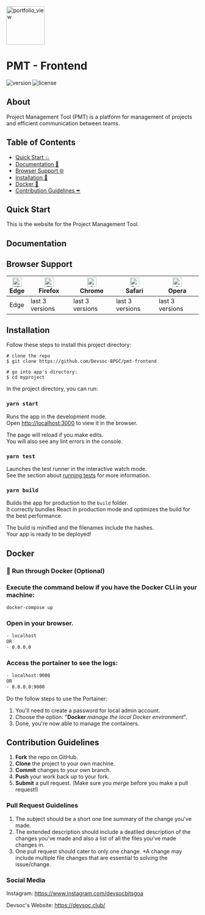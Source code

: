 <img width="100" alt="portfolio_view" src="https://devsoc.club/assets/img/logo.png">

# PMT - Frontend

![version](https://img.shields.io/badge/version-1.0.0-blue.svg) ![license](https://img.shields.io/badge/license-MIT-blue.svg)

## About
Project Management Tool (PMT) is a platform for management of projects and efficient communication between teams.

## Table of Contents
- [Quick Start :boom:](#quick-start)
- [Documentation 🧾](#documentation)
- [Browser Support 🌐](#browser-support)
- [Installation 🐣](#installation)
- [Docker 🐳](#docker)
- [Contribution Guidelines ✒](#contribution-guidelines)

## Quick Start
This is the website for the Project Management Tool.

## Documentation

## Browser Support
| [<img src="https://raw.githubusercontent.com/alrra/browser-logos/master/src/edge/edge_48x48.png" alt="IE / Edge" width="24px" height="24px" />](http://godban.github.io/browsers-support-badges/)</br>Edge | [<img src="https://raw.githubusercontent.com/alrra/browser-logos/master/src/firefox/firefox_48x48.png" alt="Firefox" width="24px" height="24px" />](http://godban.github.io/browsers-support-badges/)</br>Firefox | [<img src="https://raw.githubusercontent.com/alrra/browser-logos/master/src/chrome/chrome_48x48.png" alt="Chrome" width="24px" height="24px" />](http://godban.github.io/browsers-support-badges/)</br>Chrome | [<img src="https://raw.githubusercontent.com/alrra/browser-logos/master/src/safari/safari_48x48.png" alt="Safari" width="24px" height="24px" />](http://godban.github.io/browsers-support-badges/)</br>Safari | [<img src="https://raw.githubusercontent.com/alrra/browser-logos/master/src/opera/opera_48x48.png" alt="Opera" width="24px" height="24px" />](http://godban.github.io/browsers-support-badges/)</br>Opera |
| --- | --- | --- | --- | --- |
| Edge | last 3 versions | last 3 versions | last 3 versions | last 3 versions |

## Installation

Follow these steps to install this project directory:

```
# clone the repo
$ git clone https://github.com/Devsoc-BPGC/pmt-frontend

# go into app's directory:
$ cd myproject

```
In the project directory, you can run:

### `yarn start`

Runs the app in the development mode.<br />
Open [http://localhost:3000](http://localhost:3000) to view it in the browser.

The page will reload if you make edits.<br />
You will also see any lint errors in the console.

### `yarn test`

Launches the test runner in the interactive watch mode.<br />
See the section about [running tests](https://facebook.github.io/create-react-app/docs/running-tests) for more information.

### `yarn build`

Builds the app for production to the `build` folder.<br />
It correctly bundles React in production mode and optimizes the build for the best performance.

The build is minified and the filenames include the hashes.<br />
Your app is ready to be deployed!


## Docker

### 🐳 Run through Docker (Optional)

### Execute the command below if you have the Docker CLI in your machine:
```sh
docker-compose up
```

### Open in your browser.

```sh
- localhost 
OR 
- 0.0.0.0
```

### Access the portainer to see the logs:
```sh
- localhost:9000
OR 
- 0.0.0.0:9000
```
Do the follow steps to use the Portainer:
1. You'll need to create a password for local admin account.
2. Choose the option: "**Docker** *manage the local Docker environment*".
3. Done, you're now able to manage the containers.

## Contribution Guidelines
1. **Fork** the repo on GitHub.
2. **Clone** the project to your own machine.
3. **Commit** changes to your own branch.
4. **Push** your work back up to your fork.
5. **Submit** a pull request.
(Make sure you *merge* before you make a pull request!)

### Pull Request Guidelines
1. The subject should be a short one line summary of the change you've made.
2. The extended description should include a deatiled description of the changes you've made and also a list of all the files you've made changes in.
3. One pull request should cater to only one change. *A change may include multiple file changes that are essential to solving the issue/change.

### Social Media

Instagram: <https://www.instagram.com/devsocbitsgoa>

Devsoc's Website: <https://devsoc.club/>
